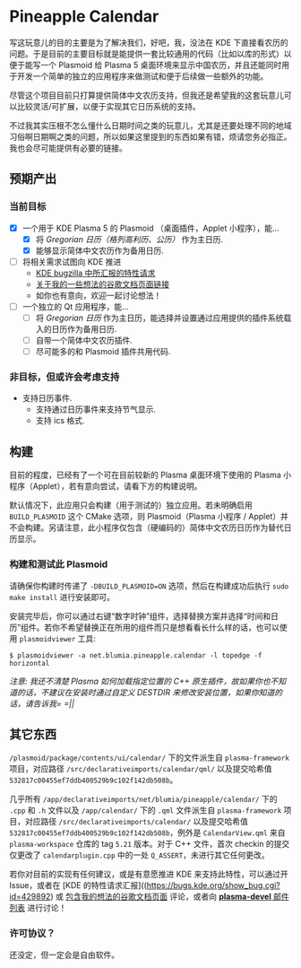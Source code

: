 # Pineapple Calendar

写这玩意儿的目的主要是为了解决我们，好吧，我，没法在 KDE 下直接看农历的问题。于是目前的主要目标就是能提供一套比较通用的代码（比如以库的形式）以便于能写一个 Plasmoid 给 Plasma 5 桌面环境来显示中国农历，并且还能同时用于开发一个简单的独立的应用程序来做测试和便于后续做一些额外的功能。

尽管这个项目目前只打算提供简体中文农历支持，但我还是希望我的这套玩意儿可以比较灵活/可扩展，以便于实现其它日历系统的支持。

不过我其实压根不怎么懂什么日期时间之类的玩意儿，尤其是还要处理不同的地域习俗啊日期啊之类的问题，所以如果这里提到的东西如果有错，烦请您务必指正。我也会尽可能提供有必要的链接。

## 预期产出

### 当前目标

 - [x] 一个用于 KDE Plasma 5 的 Plasmoid （桌面插件，Applet 小程序），能...
   - [x] 将 *Gregorian 日历（格列高利历、公历）* 作为主日历.
   - [x] 能够显示简体中文农历作为备用日历.
 - [ ] 将相关需求试图向 KDE 推进
   - [KDE bugzilla 中所汇报的特性请求](https://bugs.kde.org/show_bug.cgi?id=429892)
   - [关于我的一些想法的谷歌文档页面链接](https://docs.google.com/document/d/1iwEwwK9w34ZKOegb8xcecO4u2Pjgv2e7ifXMFKox62Q/edit?usp=sharing)
   - 如你也有意向，欢迎一起讨论想法！
 - [ ] 一个独立的 Qt 应用程序，能...
   - [ ] 将 *Gregorian 日历* 作为主日历，能选择并设置通过应用提供的插件系统载入的日历作为备用日历.
   - [ ] 自带一个简体中文农历插件.
   - [ ] 尽可能多的和 Plasmoid 插件共用代码.

### 非目标，但或许会考虑支持

 - 支持日历事件.
   - 支持通过日历事件来支持节气显示.
   - 支持 ics 格式.

## 构建

目前的程度，已经有了一个可在目前较新的 Plasma 桌面环境下使用的 Plasma 小程序（Applet），若有意向尝试，请看下方的构建说明。

默认情况下，此应用只会构建（用于测试的）独立应用。若未明确启用 `BUILD_PLASMOID` 这个 CMake 选项，则 Plasmoid（Plasma 小程序 / Applet）并不会构建。另请注意，此小程序仅包含（硬编码的）简体中文农历日历作为替代日历显示。

### 构建和测试此 Plasmoid

请确保你构建时传递了 `-DBUILD_PLASMOID=ON` 选项，然后在构建成功后执行 `sudo make install` 进行安装即可。

安装完毕后，你可以通过右键“数字时钟”组件，选择替换方案并选择“时间和日历”组件。若你不希望替换正在所用的组件而只是想看看长什么样的话，也可以使用 `plasmoidviewer` 工具:

``` shell
$ plasmoidviewer -a net.blumia.pineapple.calendar -l topedge -f horizontal
```

*注意: 我还不清楚 Plasma 如何加载指定位置的 C++ 原生插件，故如果你也不知道的话，不建议在安装时通过自定义 DESTDIR 来修改安装位置，如果你知道的话，请告诉我= =||*

## 其它东西

`/plasmoid/package/contents/ui/calendar/` 下的文件派生自 `plasma-framework` 项目，对应路径 `/src/declarativeimports/calendar/qml/` 以及提交哈希值 `532817c00455ef7ddb400529b9c102f142db508b`。

几乎所有 `/app/declarativeimports/net/blumia/pineapple/calendar/` 下的 `.cpp` 和 `.h` 文件以及 `/app/calendar/` 下的 `.qml` 文件派生自 `plasma-framework` 项目，对应路径 `/src/declarativeimports/calendar/` 以及提交哈希值 `532817c00455ef7ddb400529b9c102f142db508b`，例外是 `CalendarView.qml` 来自 `plasma-workspace` 仓库的 tag `5.21` 版本。对于 C++ 文件，首次 checkin 的提交仅更改了 `calendarplugin.cpp` 中的一处 `Q_ASSERT`，未进行其它任何更改。

若你对目前的实现有任何建议，或是有意愿推进 KDE 来支持此特性，可以通过开 Issue，或者在 [KDE 的特性请求汇报]((https://bugs.kde.org/show_bug.cgi?id=429892) 或 [包含我的想法的谷歌文档页面](https://docs.google.com/document/d/1iwEwwK9w34ZKOegb8xcecO4u2Pjgv2e7ifXMFKox62Q/edit?usp=sharing) 评论，或者向 [**plasma-devel** 邮件列表](https://mail.kde.org/mailman/listinfo/plasma-devel) 进行讨论！

### 许可协议？

还没定，但一定会是自由软件。
